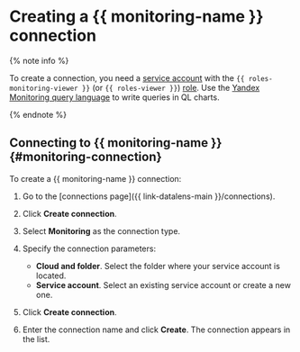 # Creating a {{ monitoring-name }} connection

{% note info %}

To create a connection, you need a [service account](../../../iam/concepts/users/service-accounts.md) with the `{{ roles-monitoring-viewer }}` (or `{{ roles-viewer }}`) [role](../../../iam/operations/sa/assign-role-for-sa.md).
Use the [Yandex Monitoring query language](../../../monitoring/concepts/querying.md) to write queries in QL charts.

{% endnote %}

## Connecting to {{ monitoring-name }} {#monitoring-connection}

To create a {{ monitoring-name }} connection:

1. Go to the [connections page]({{ link-datalens-main }}/connections).
1. Click **Create connection**.
1. Select **Monitoring** as the connection type.
1. Specify the connection parameters:

   * **Cloud and folder**. Select the folder where your service account is located.
   * **Service account**. Select an existing service account or create a new one.

1. Click **Create connection**.
1. Enter the connection name and click **Create**. The connection appears in the list.
